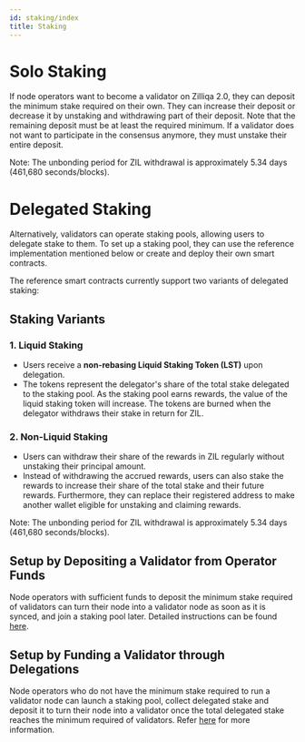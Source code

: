 ```yaml
---
id: staking/index
title: Staking
---
```


# Solo Staking

If node operators want to become a validator on Zilliqa 2.0, they can deposit the
minimum stake required on their own. They can increase their deposit or decrease
it by unstaking and withdrawing part of their deposit. Note that the remaining
deposit must be at least the required minimum. If a validator does not want to
participate in the consensus anymore, they must unstake their entire deposit.

Note: The unbonding period for ZIL withdrawal is approximately 5.34 days (461,680 seconds/blocks).

# Delegated Staking

Alternatively, validators can operate staking pools, allowing users to delegate
stake to them. To set up a staking pool, they can use the reference implementation
mentioned below or create and deploy their own smart contracts.

The reference smart contracts currently support two variants of delegated staking:

## Staking Variants

### 1. **Liquid Staking**

- Users receive a **non-rebasing Liquid Staking Token (LST)** upon delegation.
- The tokens represent the delegator's share of the total stake delegated to the
staking pool. As the staking pool earns rewards, the value of the liquid staking
token will increase. The tokens are burned when the delegator withdraws their stake
in return for ZIL.

### 2. **Non-Liquid Staking**

- Users can withdraw their share of the rewards in ZIL regularly without unstaking
their principal amount.
- Instead of withdrawing the accrued rewards, users can also stake the rewards to
increase their share of the total stake and their future rewards. Furthermore, they
can replace their registered address to make another wallet eligible for unstaking
and claiming rewards.

Note: The unbonding period for ZIL withdrawal is approximately 5.34 days (461,680 seconds/blocks).

## Setup by Depositing a Validator from Operator Funds

Node operators with sufficient funds to deposit the minimum stake required of
validators can turn their node into a validator node as soon as it is synced,
and join a staking pool later. Detailed instructions can be found [here](../staking/delegatedstaking.md).


## Setup by Funding a Validator through Delegations

Node operators who do not have the minimum stake required to run a validator node can
launch a staking pool, collect delegated stake and deposit it to turn their node into
a validator once the total delegated stake reaches the minimum required of validators.
Refer [here](../staking/delegatedstaking.md) for more information.
